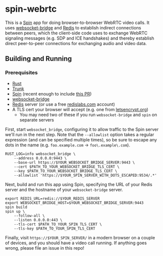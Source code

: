 # spin-webrtc

This is a [Spin](https://github.com/fermyon/spin) app for doing
browser-to-browser WebRTC video calls.  It uses
[websocket-bridge](https://github.com/fermyon/websocket-bridge) and
[Redis](https://redis.io) to establish indirect connections between peers, which
the client-side code uses to exchange WebRTC signaling messages (e.g. SDP and
ICE handshakes) and thereby establish direct peer-to-peer connections for
exchanging audio and video data.

## Building and Running

### Prerequisites

- [Rust](https://rustup.rs/)
- [Trunk](https://trunkrs.dev/#getting-started)
- [Spin](https://github.com/fermyon/spin) (recent enough to include [this PR](https://github.com/fermyon/spin/pull/915))
- [websocket-bridge](https://github.com/fermyon/websocket-bridge)
- [Redis](https://redis.io/) server (or use a free [redislabs.com](https://redislabs.com) account)
- A TLS cert your browser will accept (e.g. one from [letsencrypt.org](https://letsencrypt.org))
    - You may need two of these if you run `websocket-bridge` and `spin` on separate servers

First, start `websocket_bridge`, configuring it to allow traffic to the Spin
server we'll run in the next step.  Note that the `--allowlist` option takes a
regular expression (and can be specified multiple times), so be sure to escape
any dots in the name (e.g. `foo.example.com` -> `foo\.example\.com`).

```
RUST_LOG=info websocket_bridge \
    --address 0.0.0.0:9443 \
    --base-url https://$YOUR_WEBSOCKET_BRIDGE_SERVER:9443 \
    --cert $PATH_TO_YOUR_WEBSOCKET_BRIDGE_TLS_CERT \
    --key $PATH_TO_YOUR_WEBSOCKET_BRIDGE_TLS_CERT \
    --allowlist 'https://$YOUR_SPIN_SERVER_WITH_DOTS_ESCAPED:9534/.*'
```

Next, build and run this app using Spin, specifying the URL of your Redis
server and the hostname of your `websocket-bridge` server.

```
export REDIS_URL=redis://$YOUR_REDIS_SERVER
export WEBSOCKET_BRIDGE_HOST=$YOUR_WEBSOCKET_BRIDGE_SERVER:9443
spin build
spin up \
    --follow-all \
    --listen 0.0.0.0:443 \
    --tls-cert $PATH_TO_YOUR_SPIN_TLS_CERT \
    --tls-key $PATH_TO_YOUR_SPIN_TLS_CERT
```

Finally, visit `https://$YOUR_SPIN_SERVER/` in a modern browser on a couple of
devices, and you should have a video call running.  If anything goes wrong,
please file an issue in this repo!

